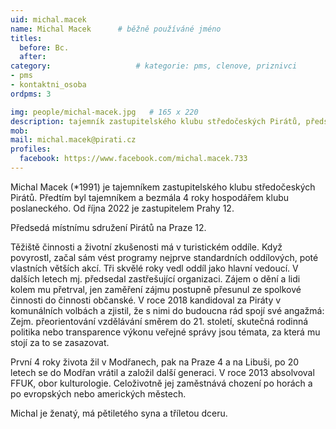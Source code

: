 ```yaml
---
uid: michal.macek
name: Michal Macek  	# běžně používáné jméno
titles:
  before: Bc.
  after:
category:                   # kategorie: pms, clenove, priznivci
- pms
- kontaktni_osoba
ordpms: 3

img: people/michal-macek.jpg   # 165 x 220
description: tajemník zastupitelského klubu středočeských Pirátů, předseda místního sdružení Praha 12, zastupitel MČ Praha 12  # kratký popis, max 160 znaků
mob: 
mail: michal.macek@pirati.cz
profiles:
  facebook: https://www.facebook.com/michal.macek.733
---
```


Michal Macek (*1991) je tajemníkem zastupitelského klubu středočeských Pirátů. Předtím byl tajemníkem a bezmála 4 roky hospodářem klubu poslaneckého. Od října 2022 je zastupitelem Prahy 12.

Předsedá místnímu sdružení Pirátů na Praze 12.

Těžiště činnosti a životní zkušenosti má v turistickém oddíle. Když povyrostl, začal sám vést programy nejprve standardních oddílových, poté vlastních větších akcí. Tři skvělé roky vedl oddíl jako hlavní vedoucí. V dalších letech mj. předsedal zastřešující organizaci. Zájem o dění a lidi kolem mu přetrval, jen zaměření zájmu postupně přesunul ze spolkové činnosti do činnosti občanské. V roce 2018 kandidoval za Piráty v komunálních volbách a zjistil, že s nimi do budoucna rád spojí své angažmá: Zejm. přeorientování vzdělávání směrem do 21. století, skutečná rodinná politika nebo transparence výkonu veřejné správy jsou témata, za která mu stojí za to se zasazovat.

První 4 roky života žil v Modřanech, pak na Praze 4 a na Libuši, po 20 letech se do Modřan vrátil a založil další generaci. V roce 2013 absolvoval FFUK, obor kulturologie. Celoživotně jej zaměstnává chození po horách a po evropských nebo amerických městech.

Michal je ženatý, má pětiletého syna a tříletou dceru.
